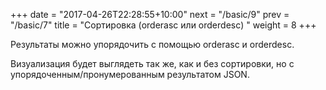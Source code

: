 +++
date =  "2017-04-26T22:28:55+10:00"
next = "/basic/9"
prev = "/basic/7"
title = "Сортировка (orderasc или orderdesc) "
weight = 8
+++

Результаты можно упорядочить с помощью orderasc и orderdesc.

Визуализация будет выглядеть так же, как и без сортировки, но с упорядоченным/пронумерованным результатом JSON.
